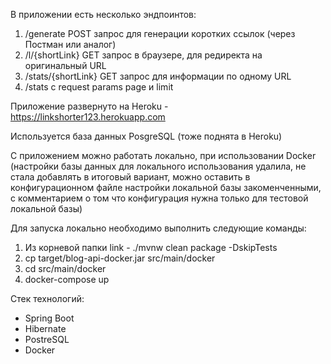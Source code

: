 В приложении есть несколько эндпоинтов:

1. /generate POST запрос для генерации коротких ссылок (через Постман или аналог)
2. /l/{shortLink} GET запрос в браузере, для редиректа на оригинальный URL
3. /stats/{shortLink} GET запрос для информации по одному URL
4. /stats с request params page и limit

Приложение развернуто на Heroku - https://linkshorter123.herokuapp.com

Используется база данных PosgreSQL (тоже поднята в Heroku)

С приложением можно работать локально, при использовании Docker (настройки базы данных для локального использования удалила, не стала добавлять в итоговый вариант, можно оставить в конфигурационном файле настройки локальной базы закоменченными, с комментарием о том что конфигурация нужна только для тестовой локальной базы)

Для запуска локально необходимо выполнить следующие команды:

1. Из корневой папки link - ./mvnw clean package -DskipTests
2. cp target/blog-api-docker.jar src/main/docker  
3. cd src/main/docker
4. docker-compose up


Стек технологий:
- Spring Boot
- Hibernate
- PostreSQL
- Docker
